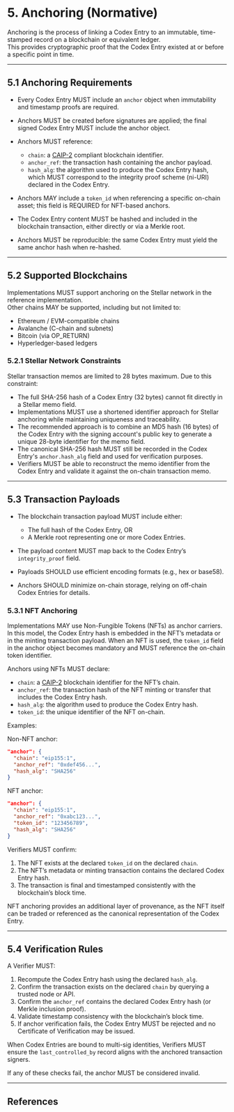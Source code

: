 # 5. Anchoring (Normative)

Anchoring is the process of linking a Codex Entry to an immutable, time-stamped record on a blockchain or equivalent ledger.  
This provides cryptographic proof that the Codex Entry existed at or before a specific point in time.

---

## 5.1 Anchoring Requirements

- Every Codex Entry MUST include an `anchor` object when immutability and timestamp proofs are required.  
- Anchors MUST be created before signatures are applied; the final signed Codex Entry MUST include the anchor object.  
- Anchors MUST reference:
  - `chain`: a [CAIP-2] compliant blockchain identifier.
  - `anchor_ref`: the transaction hash containing the anchor payload.
  - `hash_alg`: the algorithm used to produce the Codex Entry hash, which MUST correspond to the integrity proof scheme (ni-URI) declared in the Codex Entry.
- Anchors MAY include a `token_id` when referencing a specific on-chain asset; this field is REQUIRED for NFT-based anchors.

- The Codex Entry content MUST be hashed and included in the blockchain transaction, either directly or via a Merkle root.  
- Anchors MUST be reproducible: the same Codex Entry must yield the same anchor hash when re-hashed.  

---

## 5.2 Supported Blockchains

Implementations MUST support anchoring on the Stellar network in the reference implementation.  
Other chains MAY be supported, including but not limited to:

- Ethereum / EVM-compatible chains  
- Avalanche (C-chain and subnets)  
- Bitcoin (via OP_RETURN)  
- Hyperledger-based ledgers  

### 5.2.1 Stellar Network Constraints

Stellar transaction memos are limited to 28 bytes maximum. Due to this constraint:

- The full SHA-256 hash of a Codex Entry (32 bytes) cannot fit directly in a Stellar memo field.
- Implementations MUST use a shortened identifier approach for Stellar anchoring while maintaining uniqueness and traceability.
- The recommended approach is to combine an MD5 hash (16 bytes) of the Codex Entry with the signing account's public key to generate a unique 28-byte identifier for the memo field.
- The canonical SHA-256 hash MUST still be recorded in the Codex Entry's `anchor.hash_alg` field and used for verification purposes.
- Verifiers MUST be able to reconstruct the memo identifier from the Codex Entry and validate it against the on-chain transaction memo.

---

## 5.3 Transaction Payloads

- The blockchain transaction payload MUST include either:
  - The full hash of the Codex Entry, OR  
  - A Merkle root representing one or more Codex Entries.  

- The payload content MUST map back to the Codex Entry’s `integrity_proof` field.  
- Payloads SHOULD use efficient encoding formats (e.g., hex or base58).  
- Anchors SHOULD minimize on-chain storage, relying on off-chain Codex Entries for details.  

### 5.3.1 NFT Anchoring

Implementations MAY use Non-Fungible Tokens (NFTs) as anchor carriers.
In this model, the Codex Entry hash is embedded in the NFT’s metadata or in the minting transaction payload.
When an NFT is used, the `token_id` field in the anchor object becomes mandatory and MUST reference the on-chain token identifier.

Anchors using NFTs MUST declare:

- `chain`: a [CAIP-2] blockchain identifier for the NFT’s chain.
- `anchor_ref`: the transaction hash of the NFT minting or transfer that includes the Codex Entry hash.
- `hash_alg`: the algorithm used to produce the Codex Entry hash.
- `token_id`: the unique identifier of the NFT on-chain.

Examples:

Non-NFT anchor:

```json
"anchor": {
  "chain": "eip155:1",
  "anchor_ref": "0xdef456...",
  "hash_alg": "SHA256"
}
```

NFT anchor:

```json
"anchor": {
  "chain": "eip155:1",
  "anchor_ref": "0xabc123...",
  "token_id": "123456789",
  "hash_alg": "SHA256"
}
```

Verifiers MUST confirm:

1. The NFT exists at the declared `token_id` on the declared `chain`.  
2. The NFT’s metadata or minting transaction contains the declared Codex Entry hash.  
3. The transaction is final and timestamped consistently with the blockchain’s block time.  

NFT anchoring provides an additional layer of provenance, as the NFT itself can be traded or referenced as the canonical representation of the Codex Entry.

---

## 5.4 Verification Rules

A Verifier MUST:

1. Recompute the Codex Entry hash using the declared `hash_alg`.  
2. Confirm the transaction exists on the declared `chain` by querying a trusted node or API.  
3. Confirm the `anchor_ref` contains the declared Codex Entry hash (or Merkle inclusion proof).  
4. Validate timestamp consistency with the blockchain’s block time.  
5. If anchor verification fails, the Codex Entry MUST be rejected and no Certificate of Verification may be issued.

When Codex Entries are bound to multi-sig identities, Verifiers MUST ensure the `last_controlled_by` record aligns with the anchored transaction signers.

If any of these checks fail, the anchor MUST be considered invalid.

---

## References

[CAIP-2]: https://github.com/ChainAgnostic/CAIPs/blob/master/CAIPs/caip-2.md